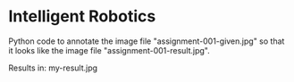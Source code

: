 # Intelligent Robotics

Python code to annotate the image file "assignment-001-given.jpg" so that it looks like the image file "assignment-001-result.jpg".

Results in: my-result.jpg
